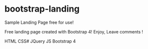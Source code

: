 # bootstrap-landing
Sample Landing Page free for use!

Free landing page created with Bootstrap 4!
Enjoy, Leave comments !

HTML
CSS#
JQuery
JS
Bootstrap 4
